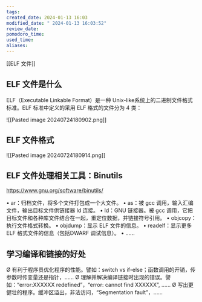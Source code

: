 ```yaml
---
tags: 
created_date: 2024-01-13 16:03
modified_date: " 2024-01-13 16:03:52"
review_date: 
pomodoro_time: 
used_time: 
aliases: 
---
```

[[ELF 文件]]

## ELF 文件是什么
ELF（Executable Linkable Format）是一种 Unix-like系统上的二进制文件格式标准。ELF 标准中定义的采用 ELF 格式的文件分为 4 类：

![[Pasted image 20240724180902.png]]
## ELF 文件格式

![[Pasted image 20240724180914.png]]


## ELF 文件处理相关工具：Binutils

https://www.gnu.org/software/binutils/

• ar：归档文件，将多个文件打包成一个大文件。
• as：被 gcc 调用，输入汇编文件，输出目标文件供链接器 ld 连接。
• ld：GNU 链接器。被 gcc 调用，它把目标文件和各种库文件结合在一起，重定位数据，并链接符号引用。
• objcopy：执行文件格式转换。
• objdump：显示 ELF 文件的信息。
• readelf：显示更多 ELF 格式文件的信息（包括DWARF 调试信息）。
• ......

## 学习编译和链接的好处

Ø 有利于程序员优化程序的性能。譬如：switch vs if-else；函数调用的开销，传参数时传变量还是指针，......
Ø 理解并解决编译链接时出现的错误。譬如：“error:XXXXXX redefined”，“error: cannot find
XXXXXX”, ......
Ø 写出更健壮的程序。缓冲区溢出，非法访问，“Segmentation fault”，......

